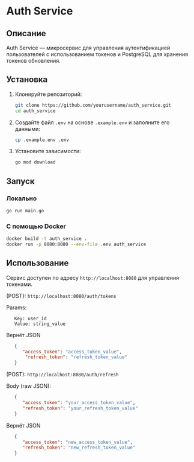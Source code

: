 # Auth Service

## Описание

Auth Service — микросервис для управления аутентификацией пользователей с использованием токенов и PostgreSQL для хранения токенов обновления.

## Установка

1. Клонируйте репозиторий:

   ```bash
   git clone https://github.com/yourusername/auth_service.git
   cd auth_service
   ```

2. Создайте файл `.env` на основе `.example.env` и заполните его данными:

   ```bash
   cp .example.env .env
   ```

3. Установите зависимости:

   ```bash
   go mod download
   ```

## Запуск

### Локально

```bash
go run main.go
```

### С помощью Docker

```bash
docker build -t auth_service .
docker run -p 8080:8080 --env-file .env auth_service
```

## Использование

Сервис доступен по адресу `http://localhost:8080` для управления токенами.

(POST}:
`http://localhost:8080/auth/tokens`


Params:

```
   Key: user_id
   Value: string_value
```

Вернёт JSON
```json
   {
      "access_token": "access_token_value",
       "refresh_token": "refresh_token_value"
   }
```
(POST):
`http://localhost:8080/auth/refresh`


Body (raw JSON): 
```json
   {
      "access_token": "your_access_token_value",
      "refresh_token": "your_refresh_token_value"
   }
```

Вернёт JSON
```json
   {
      "access_token": "new_access_token_value",
      "refresh_token": "new_refresh_token_value"
   }
```
